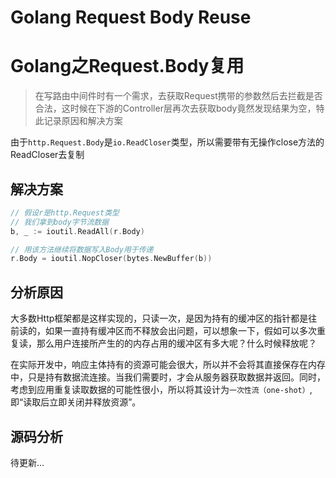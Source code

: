 # Golang Request Body Reuse

<!--more-->

# Golang之Request.Body复用

> 在写路由中间件时有一个需求，去获取Request携带的参数然后去拦截是否合法，这时候在下游的Controller层再次去获取body竟然发现结果为空，特此记录原因和解决方案

由于`http.Request.Body`是`io.ReadCloser`类型，所以需要带有无操作close方法的ReadCloser去复制

## 解决方案

```go
// 假设r是http.Request类型
// 我们拿到body字节流数据
b, _ := ioutil.ReadAll(r.Body)

// 用该方法继续将数据写入Body用于传递
r.Body = ioutil.NopCloser(bytes.NewBuffer(b))
```

## 分析原因

大多数Http框架都是这样实现的，只读一次，是因为持有的缓冲区的指针都是往前读的，如果一直持有缓冲区而不释放会出问题，可以想象一下，假如可以多次重复读，那么用户连接所产生的的内存占用的缓冲区有多大呢？什么时候释放呢？

在实际开发中，响应主体持有的资源可能会很大，所以并不会将其直接保存在内存中，只是持有数据流连接。当我们需要时，才会从服务器获取数据并返回。同时，考虑到应用重复读取数据的可能性很小，所以将其设计为`一次性流（one-shot）`,即“读取后立即关闭并释放资源”。

## 源码分析

待更新...
